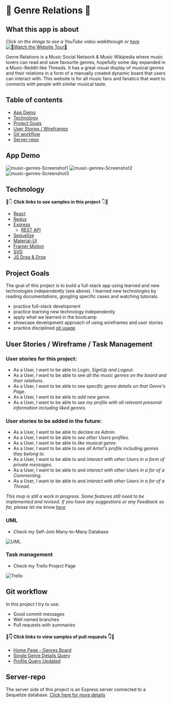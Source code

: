 # :musical_note: Genre Relations :musical_note:

## What this app is about

_Click on the image to see a YouTube video walkthrough or [here](https://youtu.be/uNgvKIWYTw4)_
[![:wave:Watch the Website Tour:wave:](https://github.com/zoranaism/portfolio-music-genres-client/blob/master/src/VideoScreenshot.png)](https://youtu.be/uNgvKIWYTw4)

Genre Relations is a Music Social Network & Music Wikipedia where music lovers can read and save favourite genres, hopefully some day expanded in a Music-Reddit-like Threads. It has a great visual display of musical genres and their relations in a form of a manually created dynamic board that users can interact with. This website is for all music fans and fanatics that want to connects with people with similar musical taste. 

## Table of contents

- [App Demo](#App-demo)
- [Technology](#technology-used)
- [Project Goals](#goals-for-this-project)
- [User Stories / Wireframes](#user-stories-and-wireframe)
- [Git workflow](#git-workflow)
- [Server-repo](#server-repo)

## App Demo

![music-genres-Screenshot1](https://github.com/zoranaism/portfolio-music-genres-client/blob/master/src/GenrePage.png)
![music-genres-Screenshot2](https://github.com/zoranaism/portfolio-music-genres-client/blob/master/src/MainPage.png)
![music-genres-Screenshot3](https://github.com/zoranaism/portfolio-music-genres-client/blob/master/src/ProfilePage.png)


## Technology

:eyes::point_down: **Click links to see samples in this project** :point_down::eyes:

- [React](https://github.com/zoranaism/portfolio-music-genres-client/blob/master/src/App.js)
- [Redux](https://github.com/zoranaism/portfolio-music-genres-client/tree/master/src/store)
- [Express](https://github.com/zoranaism/portfolio-music-genres-server/blob/master/index.js)
  - [REST API](https://github.com/zoranaism/portfolio-music-genres-server/blob/master/routers/genre.js)
- [Sequelize](https://github.com/zoranaism/portfolio-music-genres-server/blob/master/models/genre.js)
- [Material-UI](https://github.com/zoranaism/portfolio-music-genres-client/blob/master/src/pages/Genres/CheckboxesTags.js)
- [Framer Motion](https://github.com/zoranaism/portfolio-music-genres-client/blob/master/src/pages/pageTransitions.js)
- [SVG](https://github.com/zoranaism/portfolio-music-genres-client/blob/master/src/pages/Genres/RelationLine.js)
- [JS Drag & Drop](https://github.com/zoranaism/portfolio-music-genres-client/blob/readme-update/src/pages/Genres/DraggingBoard.js)

## Project Goals

The goal of this project is to build a full-stack app using learned and new technologies independently (see above). I learned new technologies by reading documentations, googling specific cases and watching tutorials.

- practice full-stack development
- practice learning new technology independently
- apply what we learned in the bootcamp
- showcase development approach of using wireframes and user stories
- practice disciplined [git usage](#git-workflow)

## User Stories / Wireframe / Task Management

### User stories for this project:

- As a User, I want to be able to _Login, SignUp and Logout_.
- As a User, I want to be able to see _all the music genres on the board and their relations_.
- As a User, I want to be able to see _specific genre details on that Genre's Page_.
- As a User, I want to be able to _add new genre_.
- As a User, I want to be able to _see my profile with all relevant presonal information including liked genres_.

### User stories to be added in the future:

- As a User, I want to be able to _declare as Admin_.
- As a User, I want to be able to _see other Users profiles_.
- As a User, I want to be able to _like musical genre_. 
- As a User, I want to be able to _see all Artist's profile including genres they belong to_.
- As a User, I want to be able to and _interact with other Users in a form of private messages_.
- As a User, I want to be able to and _interact with other Users in a for of a Commenting_.
- As a User, I want to be able to and _interact with other Users in a for of a Thread_.

_This mvp is still a work in progress. Some features still need to be implemented and revised. If you have any suggestions or any Feedback so far, please let me know [here](https://www.linkedin.com/in/zoranaism/)_

### UML

- Check my Self-Join Many-to-Many Database

 ![UML](https://github.com/zoranaism/portfolio-music-genres-client/blob/master/src/UML.png)

### Task management

- Check my Trello Project Page

 ![Trello](https://github.com/zoranaism/portfolio-music-genres-client/blob/master/src/Trello.png)

## Git workflow

In this project I try to use:

- Good commit messages
- Well named branches
- Pull requests with summaries

#### 👀👇 Click links to view samples of pull requests 👇👀

- [Home Page - Genres Board](https://github.com/zoranaism/portfolio-music-genres-client/pull/1)
- [Single Genre Details Query](https://github.com/zoranaism/portfolio-music-genres-server/pull/4)
- [Profile Query Updated](https://github.com/zoranaism/portfolio-music-genres-server/pull/6)

## Server-repo

The server side of this project is an Express server connected to a Sequelize database. [Click here for more details](https://github.com/zoranaism/portfolio-music-genres-server)